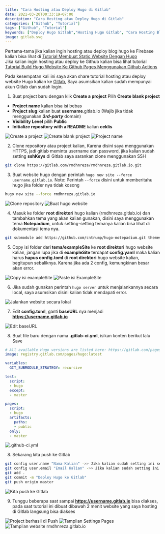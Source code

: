 ```yaml
---
title: "Cara Hosting atau Deploy Hugo di Gitlab"
date: 2021-03-20T00:33:19+07:00
description: "Cara Hosting atau Deploy Hugo di Gitlab"
categories: ["Github", "Tutorial"]
tags: ["Github", "Tutorial"]
keywords: ["Deploy Hugo Gitlab","Hosting Hugo Gitlab", "Cara Hosting Blog Hugo di Gitlab", "Cara Deploy Hugo di Gitlab"]
image: gitlab.svg
---
```


Pertama-tama jika kalian ingin hosting atau deploy blog hugo ke Firebase kalian bisa lihat di [Tutorial Membuat Static Website Dengan Hugo](/tutorial-membuat-static-website-dengan-hugo/) \
Jika kalian ingin hosting atau deploy ke Github kalian bisa lihat tutorial [Tutorial Build Hugo Website Ke Github Pages Menggunakan Github Actions](/tutorial-build-hugo-website-ke-github-pages-menggunakan-github-actions/)

Pada kesempatan kali ini saya akan share tutorial hosting atau deploy website Hugo kalian ke [Gitlab](https://gitlab.com/), Saya asumsikan kalian sudah mempunyai akun Gitlab dan sudah login.

1. Buat project baru dengan klik **Create a project** Pilih **Create blank project**
  - **Project name** kalian bisa isi bebas
  - **Project slug** kalian buat **username**.gitlab.io (Wajib jika tidak menggunakan ***3rd-party*** domain)
  - **Visibility Level** pilih **Public**
  - **Initialize repository with a README** kalian **ceklis**

![Create a project](1.png) ![Create blank project](2.png) ![Project name](3.png) 

2. Clone repository atau project kalian, Karena disini saya menggunakan HTTPS, jadi gitlab meminta username dan password, jika kalian sudah setting **sshKeys** di Gitlab saya sarankan clone menggunakan SSH
```bash
git clone https://gitlab.com/rmdhnreza/rmdhnreza.gitlab.io.git
```
3. Buat website hugo dengan perintah `hugo new site --force username.gitlab.io`. Note: Perintah `--force` disini untuk memberitahu hugo jika folder nya tidak kosong
```bash
hugo new site --force rmdhnreza.gitlab.io
```

![Clone repository](4.png)  ![Buat hugo website](5.png)

4. Masuk ke folder **root direktori** hugo kalian (rmdhnreza.gitlab.io) dan tambahkan tema yang akan kalian gunakan, disini saya menggunakan tema **Notepadium**, untuk setting-setting temanya kalian bisa lihat di dokumentasi tema nya.
```bash
git submodule add https://github.com/cntrump/hugo-notepadium.git themes/hugo-notepadium
```
5. Copy isi folder dari **tema/exampleSite** ke **root direktori** hugo website kalian, jangan lupa jika di **exampleSite** terdapat **config.yaml** maka kalian harus **hapus config.toml** di **root direktori** hugo website kalian, begitupun sebaliknya. Karena jika ada 2 config, kemungkinan besar akan error.

![Copy isi exampleSite](6.png) ![Paste isi ExampleSite](7.png)

6. Jika sudah gunakan perintah `hugo server` untuk menjalankannya secara local, saya asumsikan disini kalian tidak mendapati error.

![Jalankan website secara lokal](9.png)

7. Edit **config.toml**, ganti **baseURL** nya menjadi **https://username.gitlab.io**

![Edit baseURL](8.png)

8. Buat file baru dengan nama **.gitlab-ci.yml**, isikan konten berikut lalu Save
```yml
# All available Hugo versions are listed here: https://gitlab.com/pages/hugo/container_registry
image: registry.gitlab.com/pages/hugo:latest

variables:
  GIT_SUBMODULE_STRATEGY: recursive

test:
  script:
  - hugo
  except:
  - master

pages:
  script:
  - hugo
  artifacts:
    paths:
    - public
  only:
  - master
```

![.github-ci.yml](10.png)

8. Sekarang kita push ke Gitlab
```bash
git config user.name "Nama Kalian" ->> Jika kalian sudah setting ini secara global, bisa lewati langkah ini
git config user.email "Email Kalian" ->> Jika kalian sudah setting ini secara global, bisa lewati langkah ini
git add .
git commit -m "Deploy Hugo ke Gitlab"
git push origin master
```

![Kita push ke Gitlab](11.png)

9. Tunggu beberapa saat sampai **https://username.gitlab.io** bisa diakses, pada saat tutorial ini dibuat dibawah 2 menit website yang saya hosting di Gitlab langsung bisa diakses

![Project berhasil di Push](12.png) ![Tampilan Settings Pages](13.png) ![Tampilan website rmdhnreza.gitlab.io](14.png)